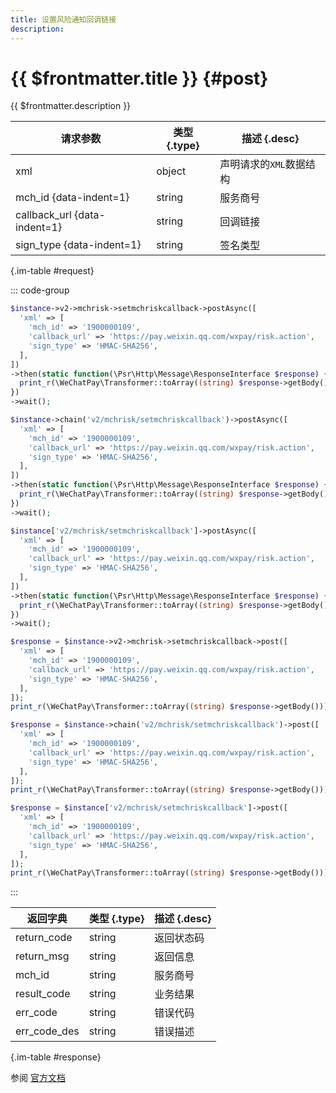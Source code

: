 ```yaml
---
title: 设置风险通知回调链接
description: 
---
```


# {{ $frontmatter.title }} {#post}

{{ $frontmatter.description }}

| 请求参数 | 类型 {.type} | 描述 {.desc}
| --- | --- | ---
| xml | object | 声明请求的`XML`数据结构
| mch_id {data-indent=1} | string | 服务商号
| callback_url {data-indent=1} | string | 回调链接
| sign_type {data-indent=1} | string | 签名类型

{.im-table #request}

::: code-group

```php [异步纯链式]
$instance->v2->mchrisk->setmchriskcallback->postAsync([
  'xml' => [
    'mch_id' => '1900000109',
    'callback_url' => 'https://pay.weixin.qq.com/wxpay/risk.action',
    'sign_type' => 'HMAC-SHA256',
  ],
])
->then(static function(\Psr\Http\Message\ResponseInterface $response) {
  print_r(\WeChatPay\Transformer::toArray((string) $response->getBody()));
})
->wait();
```

```php [异步声明式]
$instance->chain('v2/mchrisk/setmchriskcallback')->postAsync([
  'xml' => [
    'mch_id' => '1900000109',
    'callback_url' => 'https://pay.weixin.qq.com/wxpay/risk.action',
    'sign_type' => 'HMAC-SHA256',
  ],
])
->then(static function(\Psr\Http\Message\ResponseInterface $response) {
  print_r(\WeChatPay\Transformer::toArray((string) $response->getBody()));
})
->wait();
```

```php [异步属性式]
$instance['v2/mchrisk/setmchriskcallback']->postAsync([
  'xml' => [
    'mch_id' => '1900000109',
    'callback_url' => 'https://pay.weixin.qq.com/wxpay/risk.action',
    'sign_type' => 'HMAC-SHA256',
  ],
])
->then(static function(\Psr\Http\Message\ResponseInterface $response) {
  print_r(\WeChatPay\Transformer::toArray((string) $response->getBody()));
})
->wait();
```

```php [同步纯链式]
$response = $instance->v2->mchrisk->setmchriskcallback->post([
  'xml' => [
    'mch_id' => '1900000109',
    'callback_url' => 'https://pay.weixin.qq.com/wxpay/risk.action',
    'sign_type' => 'HMAC-SHA256',
  ],
]);
print_r(\WeChatPay\Transformer::toArray((string) $response->getBody()));
```

```php [同步声明式]
$response = $instance->chain('v2/mchrisk/setmchriskcallback')->post([
  'xml' => [
    'mch_id' => '1900000109',
    'callback_url' => 'https://pay.weixin.qq.com/wxpay/risk.action',
    'sign_type' => 'HMAC-SHA256',
  ],
]);
print_r(\WeChatPay\Transformer::toArray((string) $response->getBody()));
```

```php [同步属性式]
$response = $instance['v2/mchrisk/setmchriskcallback']->post([
  'xml' => [
    'mch_id' => '1900000109',
    'callback_url' => 'https://pay.weixin.qq.com/wxpay/risk.action',
    'sign_type' => 'HMAC-SHA256',
  ],
]);
print_r(\WeChatPay\Transformer::toArray((string) $response->getBody()));
```

:::

| 返回字典 | 类型 {.type} | 描述 {.desc}
| --- | --- | ---
| return_code | string | 返回状态码
| return_msg | string | 返回信息
| mch_id | string | 服务商号
| result_code | string | 业务结果
| err_code | string | 错误代码
| err_code_des | string | 错误描述

{.im-table #response}

参阅 [官方文档](https://pay.weixin.qq.com/wiki/doc/api/mch_bank.php?chapter=9_294)
